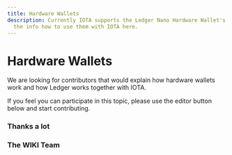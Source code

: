```yaml
---
title: Hardware Wallets
description: Currently IOTA supports the Ledger Nano Hardware Wallet's. Get all
  the info how to use them with IOTA here.
---
```


# Hardware Wallets

We are looking for contributors that would explain how hardware wallets work and how Ledger works together with IOTA.

If you feel you can participate in this topic, please use the editor button below and start contributing.

### Thanks a lot

### The WIKI Team

